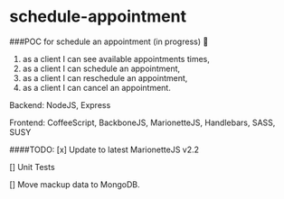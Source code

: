 schedule-appointment
====================

###POC for schedule an appointment (in progress) :beers:
1. as a client I can see available appointments times,
2. as a client I can schedule an appointment,
3. as a client I can reschedule an appointment,
4. as a client I can  cancel an appointment.


Backend: NodeJS, Express

Frontend: CoffeeScript, BackboneJS, MarionetteJS, Handlebars, SASS, SUSY


####TODO:
[x] Update to latest MarionetteJS v2.2

[] Unit Tests

[] Move mackup data to MongoDB.
